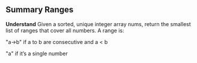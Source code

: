## Summary Ranges
**Understand**
Given a sorted, unique integer array nums, return the smallest list of ranges that cover all numbers.
A range is:

"a->b" if a to b are consecutive and a < b

"a" if it’s a single number
